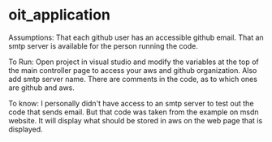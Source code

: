 # oit_application
Assumptions:
That each github user has an accessible github email.
That an smtp server is available for the person running the code.

To Run:
Open project in visual studio and modify the variables at the top of the main controller page to access your aws and github organization. Also add smtp server name. There are comments in the code, as to which ones are github and aws.

To know:
I personally didn't have access to an smtp server to test out the code that sends email. But that code was taken from the example on msdn website.
It will display what should be stored in aws on the web page that is displayed.
